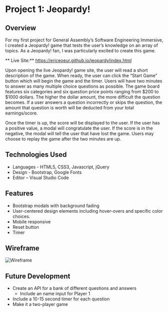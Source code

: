 
# Project 1: Jeopardy!
## Overview

For my first project for General Assembly’s Software Engineering Immersive, I created a Jeopardy! game that tests the user’s knowledge on an array of topics. As a Jeopardy! fan, I was particularly excited to create this game. 

** Live Site:** https://ericeoeur.github.io/jeopardy/index.html

Upon opening the live Jeopardy! game site, the user will read a short description of the game. When ready, the user can click the “Start Game” button which will begin the game and the timer. Users will have two minutes to answer as many multiple choice questions as possible. The game board features six categories and six question price points ranging from $200 to $1000 dollars. The higher the dollar amount, the more difficult the question becomes. If a user answers a question incorrectly or skips the question, the amount that question is worth will be deducted from your total earnings/score. 

Once the timer is up, the score will be displayed to the user. If the user has a positive value, a modal will congratulate the user. If the score is in the negative, the modal will tell the user that have lost the game. Users may choose to replay the game after the two minutes are up. 

## Technologies Used

  * Languages - HTML5, CSS3, Javascript, jQuery
  * Design - Bootstrap, Google Fonts
  * Editor – Visual Studio Code 

## Features
  * Bootstrap modals with background fading 
  * User-centered design elements including hover-overs and specific color choices. 
  * Mobile responsive 
  * Reset button
  * Timer 



## Wireframe

![Wireframe](https://github.com/ericeoeur/ericeoeur.github.io/blob/main/jeopardy/images/jeopardy-wireframing.jpg)


## Future Development

* Create an API for a bank of different questions and answers
  * Include an name input for Player 1
* Include a 10-15 second timer for each question
* Make it a two-player game
